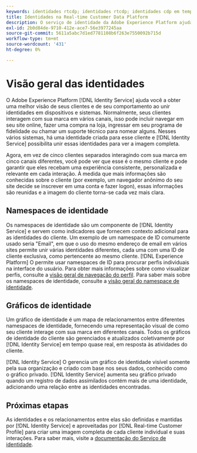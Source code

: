```yaml
---
keywords: identidades rtcdp; identidades rtcdp; identidades cdp em tempo real
title: Identidades na Real-time Customer Data Platform
description: O serviço de identidade da Adobe Experience Platform ajuda você a obter uma melhor visão de seus clientes e de seu comportamento ao unir identidades em dispositivos e sistemas.
exl-id: 2b0d84de-9710-412e-ace7-56e3977245aa
source-git-commit: 5611a5abc7d1ed7781108b6f263e7550092b715d
workflow-type: tm+mt
source-wordcount: '431'
ht-degree: 0%

---
```


# Visão geral das identidades

O Adobe Experience Platform [!DNL Identity Service] ajuda você a obter uma melhor visão de seus clientes e de seu comportamento ao unir identidades em dispositivos e sistemas. Normalmente, seus clientes interagem com sua marca em vários canais, isso pode incluir navegar em seu site online, fazer uma compra na loja, ingressar em seu programa de fidelidade ou chamar um suporte técnico para nomear alguns. Nesses vários sistemas, há uma identidade criada para esse cliente e [!DNL Identity Service] possibilita unir essas identidades para ver a imagem completa.

Agora, em vez de cinco clientes separados interagindo com sua marca em cinco canais diferentes, você pode ver que esse é o mesmo cliente e pode garantir que eles recebam uma experiência consistente, personalizada e relevante em cada interação. À medida que mais informações são conhecidas sobre o cliente (por exemplo, um navegador anônimo do seu site decide se inscrever em uma conta e fazer logon), essas informações são reunidas e a imagem do cliente torna-se cada vez mais clara.

## Namespaces de identidade

Os namespaces de identidade são um componente de [!DNL Identity Service] e servem como indicadores que fornecem contexto adicional para as identidades do cliente. Um exemplo de um namespace de ID comumente usado seria &quot;Email&quot;, em que o uso do mesmo endereço de email em vários sites permite unir várias identidades diferentes, cada uma com uma ID de cliente exclusiva, como pertencente ao mesmo cliente. [!DNL Experience Platform] O permite usar namespaces de ID para procurar perfis individuais na interface do usuário. Para obter mais informações sobre como visualizar perfis, consulte a [visão geral de navegação do perfil](profile-browse.md). Para saber mais sobre os namespaces de identidade, consulte a [visão geral do namespace de identidade](../../identity-service/namespaces.md).

## Gráficos de identidade

Um gráfico de identidade é um mapa de relacionamentos entre diferentes namespaces de identidade, fornecendo uma representação visual de como seu cliente interage com sua marca em diferentes canais. Todos os gráficos de identidade do cliente são gerenciados e atualizados coletivamente por [!DNL Identity Service] em tempo quase real, em resposta às atividades do cliente.

[!DNL Identity Service] O gerencia um gráfico de identidade visível somente pela sua organização e criado com base nos seus dados, conhecido como o gráfico privado. [!DNL Identity Service] aumenta seu gráfico privado quando um registro de dados assimilados contém mais de uma identidade, adicionando uma relação entre as identidades encontradas.

## Próximas etapas

As identidades e os relacionamentos entre elas são definidas e mantidas por [!DNL Identity Service] e aproveitadas por [!DNL Real-time Customer Profile] para criar uma imagem completa de cada cliente individual e suas interações. Para saber mais, visite a [documentação do Serviço de identidade](../../identity-service/home.md).
